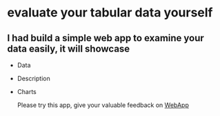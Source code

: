 # evaluate your tabular data yourself

## I had build a simple web app to examine your data easily, it will showcase
- Data
- Description
- Charts

  Please try this app, give your valuable feedback on [WebApp](https://evaluate-your-data.streamlit.app/)
